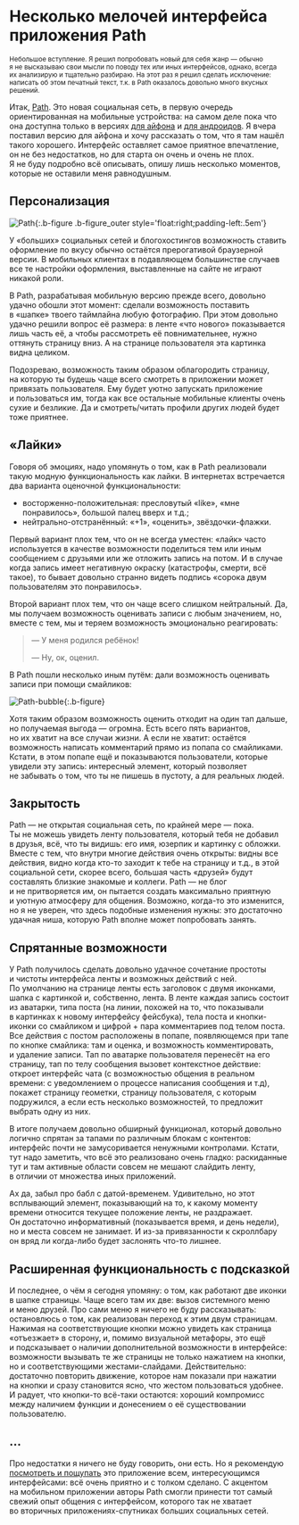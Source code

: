 # Несколько мелочей интерфейса приложения Path

<small>Небольшое вступление. Я решил попробовать новый для себя жанр — обычно я не высказываю свои мысли по поводу тех или иных интерфейсов, однако, всегда их анализирую и тщательно разбираю. На этот раз я решил сделать исключение: написать об этом печатный текст, т.к. в Path оказалось довольно много вкусных решений.</small>

Итак, [Path](https://path.com/). Это новая социальная сеть, в первую очередь ориентированная на мобильные устройства: на самом деле пока что она доступна только в версиях [для айфона][1] и [для андроидов][2]. Я вчера поставил версию для айфона и хочу рассказать о том, что я там нашёл такого хорошего. Интерфейс оставляет самое приятное впечатление, он не без недостатков, но для старта он очень и очень не плох. Я не буду подробно всё описывать, опишу лишь несколько моментов, которые не оставили меня равнодушным.

## Персонализация

![Path][]{:.b-figure .b-figure_outer style='float:right;padding-left:.5em'}

У «больших» социальных сетей и блогохостингов возможность ставить оформление по вкусу обычно остаётся прерогативой браузерной версии. В мобильных клиентах в подавляющем большинстве случаев все те настройки оформления, выставленные на сайте не играют никакой роли.

В Path, разрабатывая мобильную версию прежде всего, довольно удачно обошли этот момент: сделали возможность поставить в «шапке» твоего таймлайна любую фотографию. При этом довольно удачно решили вопрос её размера: в ленте «что нового» показывается лишь часть её, а чтобы рассмотреть её повнимательнее, нужно оттянуть страницу вниз. А на странице пользователя эта картинка видна целиком.

Подозреваю, возможность таким образом облагородить страницу, на которую ты будешь чаще всего смотреть в приложении может привязать пользователя. Ему будет уютно запускать приложение и пользоваться им, тогда как все остальные мобильные клиенты очень сухие и безликие. Да и смотреть/читать профили других людей будет тоже приятнее.

## «Лайки»

Говоря об эмоциях, надо упомянуть о том, как в Path реализовали такую модную функциональность как лайки. В интернетах встречается два варианта оценочной функциональности:

- восторженно-положительная: пресловутый «like», «мне понравилось», большой палец вверх и т.д.;
- нейтрально-отстранённый: «+1», «оценить», звёздочки-флажки.

Первый вариант плох тем, что он не всегда уместен: «лайк» часто используется в качестве возможности поделиться тем или иным сообщением с друзьями или же отложить запись на потом. И в случае когда запись имеет негативную окраску (катастрофы, смерти, всё такое), то бывает довольно странно видеть подпись «сорока двум пользователям это понравилось».

Второй вариант плох тем, что он чаще всего слишком нейтральный. Да, мы получаем возможность оценивать записи с любым значением, но, вместе с тем, мы и теряем возможность эмоционально реагировать:

> — У меня родился ребёнок!
>
> — Ну, ок, оценил.

В Path пошли несколько иным путём: дали возможность оценивать записи при помощи смайликов:

![Path-bubble][]{:.b-figure}

Хотя таким образом возможность оценить отходит на один тап дальше, но получаемая выгода — огромна. Есть всего пять вариантов, но их хватит на все случаи жизни. А если не хватит: остаётся возможность написать комментарий прямо из попапа со смайликами. Кстати, в этом попапе ещё и показываются пользователи, которые увидели эту запись: интересный элемент, который позволяет не забывать о том, что ты не пишешь в пустоту, а для реальных людей.

## Закрытость

Path — не открытая социальная сеть, по крайней мере — пока. Ты не можешь увидеть ленту пользователя, который тебя не добавил в друзья, всё, что ты видишь: его имя, юзерпик и картинку с обложки. Вместе с тем, что внутри многие действия очень открыты: видны все действия, видно когда кто-то заходит к тебе на страницу и т.д., в этой социальной сети, скорее всего, большая часть «друзей» будут составлять близкие знакомые и коллеги. Path — не блог и не притворяется им, он пытается создать максимально приятную и уютную атмосферу для общения. Возможно, когда-то это изменится, но я не уверен, что здесь подобные изменения нужны: это достаточно удачная ниша, которую Path вполне может попробовать занять.

## Спрятанные возможности

У Path получилось сделать довольно удачное сочетание простоты и чистоты интерфейса ленты и возможных действий с ней. По умолчанию на странице ленты есть заголовок с двумя иконками, шапка с картинкой и, собственно, лента. В ленте каждая запись состоит из аватарки, типа поста (на линии, похожей на то, что показывали в картинках к новому интерфейсу фейсбука), тела поста и кнопки-иконки со смайликом и цифрой + пара комментариев под телом поста. Все действия с постом расположены в попапе, появляющемся при тапе по кнопке смайлика: там и оценка, и возможность комментировать, и удаление записи. Тап по аватарке пользователя перенесёт на его страницу, тап по телу сообщения вызовет контекстное действие: откроет интерфейс чата (с возможностью общения в реальном времени: с уведомлением о процессе написания сообщения и т.д), покажет страницу геометки, страницу пользователя, с которым подружился, а если есть несколько возможностей, то предложит выбрать одну из них.

В итоге получаем довольно обширный функционал, который довольно логично спрятан за тапами по различным блокам с контентов: интерфейс почти не замусоривается ненужными контролами. Кстати, тут надо заметить, что всё это реализовано очень гладко: раскиданные тут и там активные области совсем не мешают слайдить ленту, в отличии от множества иных приложений.

Ах да, забыл про бабл с датой-временем. Удивительно, но этот всплывающий элемент, показывающий на то, к какому моменту времени относится текущее положение ленты, не раздражает. Он достаточно информативный (показывается время, и день недели), но и места совсем не занимает. И из-за привязанности к скроллбару он вряд ли когда-либо будет заслонять что-то лишнее.

## Расширенная функциональность с подсказкой

И последнее, о чём я сегодня упомяну: о том, как работают две иконки в шапке страницы. Чаще всего там их две: вызов системного меню и меню друзей. Про сами меню я ничего не буду рассказывать: остановлюсь о том, как реализован переход к этим двум страницам. Нажимая на соответствующие кнопки можно увидеть как страница «отъезжает» в сторону, и, помимо визуальной метафоры, это ещё и подсказывает о наличии дополнительной возможности в интерфейсе: возможности вызывать те же страницы не только нажатием на кнопки, но и соответствующими жестами-слайдами. Действительно: достаточно повторить движение, которое нам показали при нажатии на кнопки и сразу становится ясно, что жестом пользоваться удобнее. И радует, что кнопки-то всё-таки остаются: хороший компромисс между наличием функции и донесением о её существовании пользователю.

## …

Про недостатки я ничего не буду говорить, они есть. Но я рекомендую [посмотреть и пощупать](https://path.com/) это приложение всем, интересующимся интерфейсами: всё очень приятно и с толком сделано. С акцентом на мобильном приложении авторы Path смогли принести тот самый свежий опыт общения с интерфейсом, которого так не хватает во вторичных приложениях-спутниках больших социальных сетей.


[1]: http://itunes.apple.com/app/path/id403639508
[2]: https://market.android.com/details?id=com.path&hl=en
[Path]: http://i.kizu.ru/misc/path.jpg
[Path-bubble]: http://i.kizu.ru/misc/path-bubble.jpg
